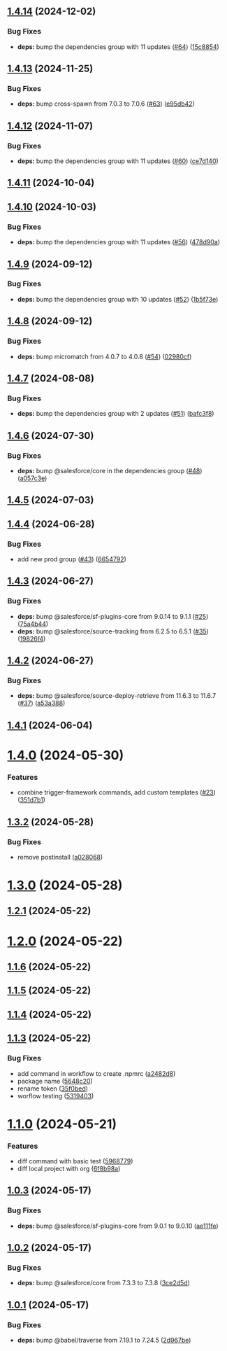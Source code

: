 ## [1.4.14](https://github.com/k-capehart/kc-sf-plugin/compare/1.4.13...1.4.14) (2024-12-02)


### Bug Fixes

* **deps:** bump the dependencies group with 11 updates ([#64](https://github.com/k-capehart/kc-sf-plugin/issues/64)) ([15c8854](https://github.com/k-capehart/kc-sf-plugin/commit/15c88548d9ef49d17844bc5d60632b583a8291f8))



## [1.4.13](https://github.com/k-capehart/kc-sf-plugin/compare/1.4.12...1.4.13) (2024-11-25)


### Bug Fixes

* **deps:** bump cross-spawn from 7.0.3 to 7.0.6 ([#63](https://github.com/k-capehart/kc-sf-plugin/issues/63)) ([e95db42](https://github.com/k-capehart/kc-sf-plugin/commit/e95db42862c001fb41098fb706aab9864de89e83))



## [1.4.12](https://github.com/k-capehart/kc-sf-plugin/compare/1.4.11...1.4.12) (2024-11-07)


### Bug Fixes

* **deps:** bump the dependencies group with 11 updates ([#60](https://github.com/k-capehart/kc-sf-plugin/issues/60)) ([ce7d140](https://github.com/k-capehart/kc-sf-plugin/commit/ce7d140f2b9731e3af21919902096990482cce4b))



## [1.4.11](https://github.com/k-capehart/kc-sf-plugin/compare/1.4.10...1.4.11) (2024-10-04)



## [1.4.10](https://github.com/k-capehart/kc-sf-plugin/compare/1.4.9...1.4.10) (2024-10-03)


### Bug Fixes

* **deps:** bump the dependencies group with 11 updates ([#56](https://github.com/k-capehart/kc-sf-plugin/issues/56)) ([478d90a](https://github.com/k-capehart/kc-sf-plugin/commit/478d90ac35ebfe37fc0067805def0c9f00ce5688))



## [1.4.9](https://github.com/k-capehart/kc-sf-plugin/compare/1.4.8...1.4.9) (2024-09-12)


### Bug Fixes

* **deps:** bump the dependencies group with 10 updates ([#52](https://github.com/k-capehart/kc-sf-plugin/issues/52)) ([1b5f73e](https://github.com/k-capehart/kc-sf-plugin/commit/1b5f73e02c1c6b7cf5cd537ca871eafe191d5ab0))



## [1.4.8](https://github.com/k-capehart/kc-sf-plugin/compare/1.4.7...1.4.8) (2024-09-12)


### Bug Fixes

* **deps:** bump micromatch from 4.0.7 to 4.0.8 ([#54](https://github.com/k-capehart/kc-sf-plugin/issues/54)) ([02980cf](https://github.com/k-capehart/kc-sf-plugin/commit/02980cf9e1cba2a518169d1512bd76742d6b7332))



## [1.4.7](https://github.com/k-capehart/kc-sf-plugin/compare/1.4.6...1.4.7) (2024-08-08)


### Bug Fixes

* **deps:** bump the dependencies group with 2 updates ([#51](https://github.com/k-capehart/kc-sf-plugin/issues/51)) ([bafc3f8](https://github.com/k-capehart/kc-sf-plugin/commit/bafc3f8fe9d23103bbe25d73c39a68be95c9e263))



## [1.4.6](https://github.com/k-capehart/kc-sf-plugin/compare/1.4.5...1.4.6) (2024-07-30)


### Bug Fixes

* **deps:** bump @salesforce/core in the dependencies group ([#48](https://github.com/k-capehart/kc-sf-plugin/issues/48)) ([a057c3e](https://github.com/k-capehart/kc-sf-plugin/commit/a057c3ea51a19a593f5d4c08d561ac6d1899cc68))



## [1.4.5](https://github.com/k-capehart/kc-sf-plugin/compare/1.4.4...1.4.5) (2024-07-03)



## [1.4.4](https://github.com/k-capehart/kc-sf-plugin/compare/1.4.3...1.4.4) (2024-06-28)


### Bug Fixes

* add new prod group ([#43](https://github.com/k-capehart/kc-sf-plugin/issues/43)) ([6654792](https://github.com/k-capehart/kc-sf-plugin/commit/6654792e39c553a05bb783a89d2a3f2fd1d9879b))



## [1.4.3](https://github.com/k-capehart/kc-sf-plugin/compare/1.4.2...1.4.3) (2024-06-27)


### Bug Fixes

* **deps:** bump @salesforce/sf-plugins-core from 9.0.14 to 9.1.1 ([#25](https://github.com/k-capehart/kc-sf-plugin/issues/25)) ([75a4b44](https://github.com/k-capehart/kc-sf-plugin/commit/75a4b44cc7b1b58c74dc3991f1c20fd68b2c12ce))
* **deps:** bump @salesforce/source-tracking from 6.2.5 to 6.5.1 ([#35](https://github.com/k-capehart/kc-sf-plugin/issues/35)) ([19826f4](https://github.com/k-capehart/kc-sf-plugin/commit/19826f44b4976dcfd25de5ba8340e0ae2cbd3ead))



## [1.4.2](https://github.com/k-capehart/kc-sf-plugin/compare/1.4.1...1.4.2) (2024-06-27)


### Bug Fixes

* **deps:** bump @salesforce/source-deploy-retrieve from 11.6.3 to 11.6.7 ([#37](https://github.com/k-capehart/kc-sf-plugin/issues/37)) ([a53a388](https://github.com/k-capehart/kc-sf-plugin/commit/a53a38882d0195e16f1d9de9b2688cd847018768))



## [1.4.1](https://github.com/k-capehart/kc-sf-plugin/compare/1.4.0...1.4.1) (2024-06-04)



# [1.4.0](https://github.com/k-capehart/kc-sf-plugin/compare/1.3.2...1.4.0) (2024-05-30)


### Features

* combine trigger-framework commands, add custom templates ([#23](https://github.com/k-capehart/kc-sf-plugin/issues/23)) ([351d7b1](https://github.com/k-capehart/kc-sf-plugin/commit/351d7b10b10ff5c28200fc99c30453b14df967c1))



## [1.3.2](https://github.com/k-capehart/kc-sf-plugin/compare/1.3.0...1.3.2) (2024-05-28)


### Bug Fixes

* remove postinstall ([a028068](https://github.com/k-capehart/kc-sf-plugin/commit/a0280687d8c0d6a3a26608c74093a8dd5970a8bf))



# [1.3.0](https://github.com/k-capehart/kc-sf-plugin/compare/1.2.1...1.3.0) (2024-05-28)



## [1.2.1](https://github.com/k-capehart/kc-sf-plugin/compare/1.2.0...1.2.1) (2024-05-22)



# [1.2.0](https://github.com/k-capehart/kc-sf-plugin/compare/1.1.9...1.2.0) (2024-05-22)



## [1.1.6](https://github.com/k-capehart/kc-sf-plugin/compare/1.1.5...1.1.6) (2024-05-22)



## [1.1.5](https://github.com/k-capehart/kc-sf-plugin/compare/1.1.4...1.1.5) (2024-05-22)



## [1.1.4](https://github.com/k-capehart/kc-sf-plugin/compare/1.1.3...1.1.4) (2024-05-22)



## [1.1.3](https://github.com/k-capehart/kc-sf-plugin/compare/1.1.2...1.1.3) (2024-05-22)


### Bug Fixes

* add command in workflow to create .npmrc ([a2482d8](https://github.com/k-capehart/kc-sf-plugin/commit/a2482d8a187c74ffd1dd77d304b7c2f1c7438990))
* package name ([5648c20](https://github.com/k-capehart/kc-sf-plugin/commit/5648c201e62e980558ce88f2b07581073e54f301))
* rename token ([35f0bed](https://github.com/k-capehart/kc-sf-plugin/commit/35f0bed2ccf8f31100f004e15eac7235d390832e))
* worflow testing ([5319403](https://github.com/k-capehart/kc-sf-plugin/commit/5319403be720234ede07c2bf01305a34c6dc3b97))



# [1.1.0](https://github.com/k-capehart/kc-sf-plugin/compare/1.0.3...1.1.0) (2024-05-21)


### Features

* diff command with basic test ([5968779](https://github.com/k-capehart/kc-sf-plugin/commit/5968779ea3de0e3cc83264aacb9a43b5ca30c587))
* diff local project with org ([6f8b98a](https://github.com/k-capehart/kc-sf-plugin/commit/6f8b98a4f5fae4b86fa20c9f81d321c717bc7d98))



## [1.0.3](https://github.com/k-capehart/kc-sf-plugin/compare/1.0.2...1.0.3) (2024-05-17)


### Bug Fixes

* **deps:** bump @salesforce/sf-plugins-core from 9.0.1 to 9.0.10 ([ae111fe](https://github.com/k-capehart/kc-sf-plugin/commit/ae111fea7d5fb58bb07d0291a0de426942a0bb73))



## [1.0.2](https://github.com/k-capehart/kc-sf-plugin/compare/1.0.1...1.0.2) (2024-05-17)


### Bug Fixes

* **deps:** bump @salesforce/core from 7.3.3 to 7.3.8 ([3ce2d5d](https://github.com/k-capehart/kc-sf-plugin/commit/3ce2d5d8372b81e5ad434379cc52277cd578a252))



## [1.0.1](https://github.com/k-capehart/kc-sf-plugin/compare/2d967be5c615ba15e1be2b96e6135bdbf7a92bb9...1.0.1) (2024-05-17)


### Bug Fixes

* **deps:** bump @babel/traverse from 7.19.1 to 7.24.5 ([2d967be](https://github.com/k-capehart/kc-sf-plugin/commit/2d967be5c615ba15e1be2b96e6135bdbf7a92bb9))



